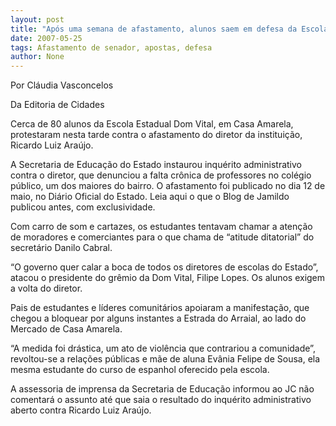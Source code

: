 ```yaml
---
layout: post
title: "Após uma semana de afastamento, alunos saem em defesa da Escola Dom Vital"
date: 2007-05-25
tags: Afastamento de senador, apostas, defesa
author: None
---
```

Por Cl&aacute;udia Vasconcelos

Da Editoria de Cidades

Cerca de 80 alunos da Escola Estadual Dom Vital, em Casa Amarela, protestaram nesta tarde contra o afastamento do diretor da institui&ccedil;&atilde;o, Ricardo Luiz Ara&uacute;jo. 

A Secretaria de Educa&ccedil;&atilde;o do Estado instaurou inqu&eacute;rito administrativo contra o diretor, que denunciou a falta cr&ocirc;nica de professores no col&eacute;gio p&uacute;blico, um dos maiores do bairro. O afastamento foi publicado no dia 12 de maio, no Di&aacute;rio Oficial do Estado. Leia aqui o que o Blog de Jamildo publicou antes, com exclusividade.

Com carro de som e cartazes, os estudantes tentavam chamar a aten&ccedil;&atilde;o de moradores e comerciantes para o que chama de &ldquo;atitude ditatorial&rdquo; do secret&aacute;rio Danilo Cabral. 

&ldquo;O governo quer calar a boca de todos os diretores de escolas do Estado&rdquo;, atacou o presidente do gr&ecirc;mio da Dom Vital, Filipe Lopes. Os alunos exigem a volta do diretor.

Pais de estudantes e l&iacute;deres comunit&aacute;rios apoiaram a manifesta&ccedil;&atilde;o, que chegou a bloquear por alguns instantes a Estrada do Arraial, ao lado do Mercado de Casa Amarela.

&ldquo;A medida foi dr&aacute;stica, um ato de viol&ecirc;ncia que contrariou a comunidade&rdquo;, revoltou-se a rela&ccedil;&otilde;es p&uacute;blicas e m&atilde;e de aluna Ev&acirc;nia Felipe de Sousa, ela mesma estudante do curso de espanhol oferecido pela escola.

A assessoria de imprensa da Secretaria de Educa&ccedil;&atilde;o informou ao JC n&atilde;o comentar&aacute; o assunto at&eacute; que saia o resultado do inqu&eacute;rito administrativo aberto contra Ricardo Luiz Ara&uacute;jo.